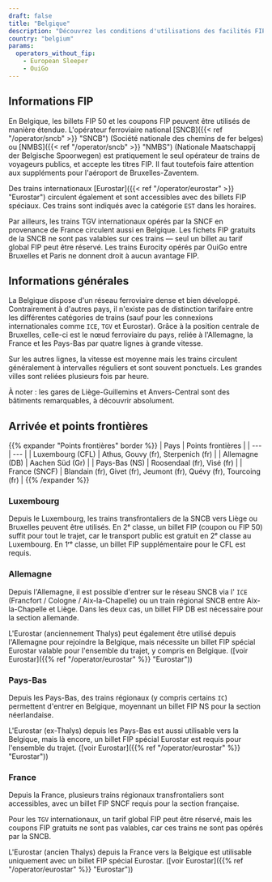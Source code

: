 ```yaml
---
draft: false
title: "Belgique"
description: "Découvrez les conditions d'utilisations des facilités FIP en Belgique et les opérateurs qui proposent les réductions."
country: "belgium"
params:
  operators_without_fip:
    - European Sleeper
    - OuiGo
---
```


## Informations FIP

En Belgique, les billets FIP 50 et les coupons FIP peuvent être utilisés de manière étendue. L'opérateur ferroviaire national [SNCB]({{< ref "/operator/sncb" >}} "SNCB") (Société nationale des chemins de fer belges) ou [NMBS]({{< ref "/operator/sncb" >}} "NMBS") (Nationale Maatschappij der Belgische Spoorwegen) est pratiquement le seul opérateur de trains de voyageurs publics, et accepte les titres FIP. Il faut toutefois faire attention aux suppléments pour l'aéroport de Bruxelles-Zaventem.

Des trains internationaux [Eurostar]({{< ref "/operator/eurostar" >}} "Eurostar") circulent également et sont accessibles avec des billets FIP spéciaux. Ces trains sont indiqués avec la catégorie `EST` dans les horaires.

Par ailleurs, les trains TGV internationaux opérés par la SNCF en provenance de France circulent aussi en Belgique. Les fichets FIP gratuits de la SNCB ne sont pas valables sur ces trains — seul un billet au tarif global FIP peut être réservé. Les trains Eurocity opérés par OuiGo entre Bruxelles et Paris ne donnent droit à aucun avantage FIP.

## Informations générales

La Belgique dispose d'un réseau ferroviaire dense et bien développé. Contrairement à d'autres pays, il n'existe pas de distinction tarifaire entre les différentes catégories de trains (sauf pour les connexions internationales comme `ICE`, `TGV` et Eurostar). Grâce à la position centrale de Bruxelles, celle-ci est le nœud ferroviaire du pays, reliée à l'Allemagne, la France et les Pays-Bas par quatre lignes à grande vitesse.

Sur les autres lignes, la vitesse est moyenne mais les trains circulent généralement à intervalles réguliers et sont souvent ponctuels. Les grandes villes sont reliées plusieurs fois par heure.

À noter : les gares de Liège-Guillemins et Anvers-Central sont des bâtiments remarquables, à découvrir absolument.

## Arrivée et points frontières

{{% expander "Points frontières" border %}}
| Pays | Points frontières |
| --- | --- |
| Luxembourg (CFL) | Athus, Gouvy (fr), Sterpenich (fr) |
| Allemagne (DB) | Aachen Süd (Gr) |
| Pays-Bas (NS) | Roosendaal (fr), Visé (fr) |
| France (SNCF) | Blandain (fr), Givet (fr), Jeumont (fr), Quévy (fr), Tourcoing (fr) |
{{% /expander %}}

### Luxembourg

Depuis le Luxembourg, les trains transfrontaliers de la SNCB vers Liège ou Bruxelles peuvent être utilisés. En 2ᵉ classe, un billet FIP (coupon ou FIP 50) suffit pour tout le trajet, car le transport public est gratuit en 2ᵉ classe au Luxembourg. En 1ʳᵉ classe, un billet FIP supplémentaire pour le CFL est requis.

### Allemagne

Depuis l'Allemagne, il est possible d'entrer sur le réseau SNCB via l' `ICE` (Francfort / Cologne / Aix-la-Chapelle) ou un train régional SNCB entre Aix-la-Chapelle et Liège. Dans les deux cas, un billet FIP DB est nécessaire pour la section allemande.

L'Eurostar (anciennement Thalys) peut également être utilisé depuis l'Allemagne pour rejoindre la Belgique, mais nécessite un billet FIP spécial Eurostar valable pour l'ensemble du trajet, y compris en Belgique. ([voir Eurostar]({{% ref "/operator/eurostar" %}} "Eurostar"))

### Pays-Bas

Depuis les Pays-Bas, des trains régionaux (y compris certains `IC`) permettent d'entrer en Belgique, moyennant un billet FIP NS pour la section néerlandaise.

L'Eurostar (ex-Thalys) depuis les Pays-Bas est aussi utilisable vers la Belgique, mais là encore, un billet FIP spécial Eurostar est requis pour l'ensemble du trajet. ([voir Eurostar]({{% ref "/operator/eurostar" %}} "Eurostar"))

### France

Depuis la France, plusieurs trains régionaux transfrontaliers sont accessibles, avec un billet FIP SNCF requis pour la section française.

Pour les `TGV` internationaux, un tarif global FIP peut être réservé, mais les coupons FIP gratuits ne sont pas valables, car ces trains ne sont pas opérés par la SNCB.

L'Eurostar (ancien Thalys) depuis la France vers la Belgique est utilisable uniquement avec un billet FIP spécial Eurostar. ([voir Eurostar]({{% ref "/operator/eurostar" %}} "Eurostar"))

